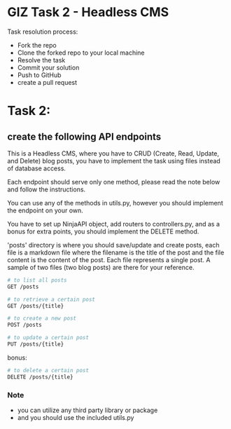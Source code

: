 # GIZ Task 2 - Headless CMS

Task resolution process:

* Fork the repo
* Clone the forked repo to your local machine
* Resolve the task
* Commit your solution
* Push to GitHub
* create a pull request


# Task 2:

## create the following API endpoints

This is a Headless CMS, where you have to CRUD (Create, Read, Update, and Delete)
blog posts, you have to implement the task using files instead of database access.

Each endpoint should serve only one method, please read the note below and follow
the instructions.

You can use any of the methods in utils.py, however you should implement the 
endpoint on your own.

You have to set up NinjaAPI object, add routers to controllers.py, and 
as a bonus for extra points, you should implement the DELETE method.

'posts' directory is where you should save/update and create posts, each file
is a markdown file where the filename is the title of the post and the file content
is the content of the post. Each file represents a single post. A sample of two files
(two blog posts) are there for your reference.

```bash
# to list all posts
GET /posts

# to retrieve a certain post
GET /posts/{title}

# to create a new post
POST /posts

# to update a certain post
PUT /posts/{title}
```

bonus:

```bash
# to delete a certain post
DELETE /posts/{title}
```


### Note
* you can utilize any third party library or package
* and you should use the included utils.py
